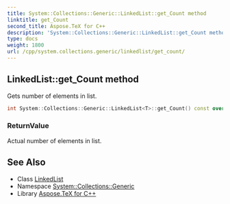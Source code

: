 ```yaml
---
title: System::Collections::Generic::LinkedList::get_Count method
linktitle: get_Count
second_title: Aspose.TeX for C++
description: 'System::Collections::Generic::LinkedList::get_Count method. Gets number of elements in list in C++.'
type: docs
weight: 1800
url: /cpp/system.collections.generic/linkedlist/get_count/
---
```

## LinkedList::get_Count method


Gets number of elements in list.

```cpp
int System::Collections::Generic::LinkedList<T>::get_Count() const override
```


### ReturnValue

Actual number of elements in list.

## See Also

* Class [LinkedList](../)
* Namespace [System::Collections::Generic](../../)
* Library [Aspose.TeX for C++](../../../)
